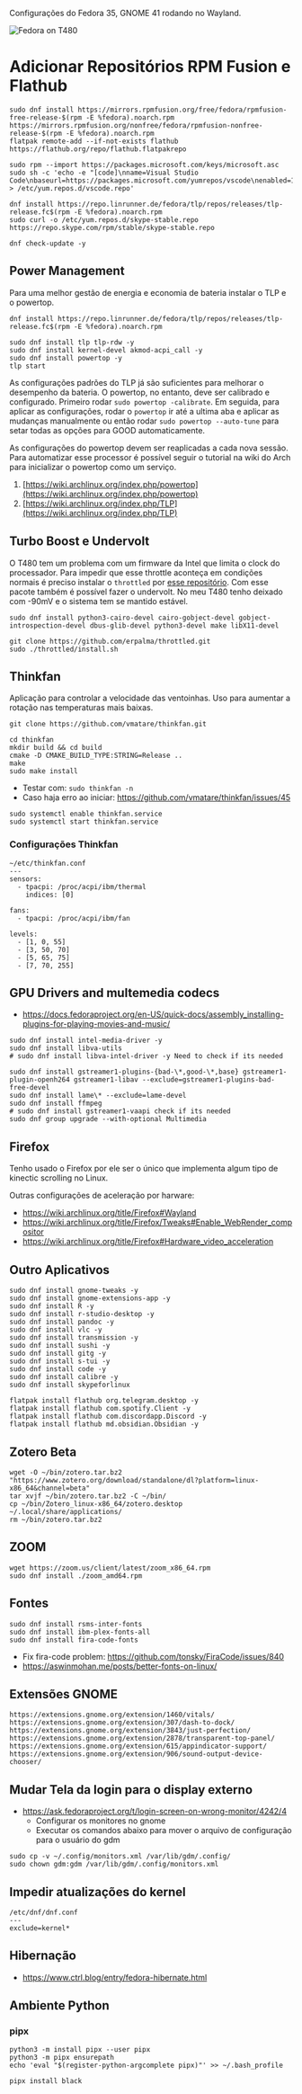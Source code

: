 Configurações do Fedora 35, GNOME 41 rodando no Wayland.

![](/assets/fedora-t480.png "Fedora on T480")

# Adicionar Repositórios RPM Fusion e Flathub

```
sudo dnf install https://mirrors.rpmfusion.org/free/fedora/rpmfusion-free-release-$(rpm -E %fedora).noarch.rpm https://mirrors.rpmfusion.org/nonfree/fedora/rpmfusion-nonfree-release-$(rpm -E %fedora).noarch.rpm
flatpak remote-add --if-not-exists flathub https://flathub.org/repo/flathub.flatpakrepo

sudo rpm --import https://packages.microsoft.com/keys/microsoft.asc
sudo sh -c 'echo -e "[code]\nname=Visual Studio Code\nbaseurl=https://packages.microsoft.com/yumrepos/vscode\nenabled=1\ngpgcheck=1\ngpgkey=https://packages.microsoft.com/keys/microsoft.asc" > /etc/yum.repos.d/vscode.repo'

dnf install https://repo.linrunner.de/fedora/tlp/repos/releases/tlp-release.fc$(rpm -E %fedora).noarch.rpm
sudo curl -o /etc/yum.repos.d/skype-stable.repo https://repo.skype.com/rpm/stable/skype-stable.repo

dnf check-update -y
```

## Power Management

Para uma melhor gestão de energia e economia de bateria instalar o TLP e o powertop.

```
dnf install https://repo.linrunner.de/fedora/tlp/repos/releases/tlp-release.fc$(rpm -E %fedora).noarch.rpm

sudo dnf install tlp tlp-rdw -y
sudo dnf install kernel-devel akmod-acpi_call -y
sudo dnf install powertop -y
tlp start
```

As configurações padrões do TLP já são suficientes para melhorar o desempenho da bateria. O powertop, no entanto, deve ser calibrado e configurado. Primeiro rodar `sudo powertop -calibrate`. Em seguida, para aplicar as configurações, rodar o `powertop` ir até a ultima aba e aplicar as mudanças manualmente ou então rodar `sudo powertop --auto-tune` para setar todas as opções para GOOD automaticamente. 

As configurações do powertop devem ser reaplicadas a cada nova sessão. Para automatizar esse processor é possível seguir o tutorial na wiki do Arch para inicializar o powertop como um serviço.

1. [https://wiki.archlinux.org/index.php/powertop](https://wiki.archlinux.org/index.php/powertop)
2. [https://wiki.archlinux.org/index.php/TLP](https://wiki.archlinux.org/index.php/TLP)

## Turbo Boost e Undervolt

O T480 tem um problema com um firmware da Intel que limita o clock do processador. Para impedir que esse throttle aconteça em condições normais é preciso instalar o `throttled` por [esse repositório](https://github.com/erpalma/throttled). Com esse pacote também é possível fazer o undervolt. No meu T480 tenho deixado com -90mV e o sistema tem se mantido estável.

```
sudo dnf install python3-cairo-devel cairo-gobject-devel gobject-introspection-devel dbus-glib-devel python3-devel make libX11-devel

git clone https://github.com/erpalma/throttled.git
sudo ./throttled/install.sh
```

## Thinkfan

Aplicação para controlar a velocidade das ventoinhas. Uso para aumentar a rotação nas temperaturas mais baixas.

```
git clone https://github.com/vmatare/thinkfan.git

cd thinkfan
mkdir build && cd build
cmake -D CMAKE_BUILD_TYPE:STRING=Release ..
make
sudo make install
```

- Testar com: `sudo thinkfan -n`
- Caso haja erro ao iniciar: https://github.com/vmatare/thinkfan/issues/45

```
sudo systemctl enable thinkfan.service
sudo systemctl start thinkfan.service
```

### Configurações Thinkfan
```
~/etc/thinkfan.conf
---
sensors:
  - tpacpi: /proc/acpi/ibm/thermal
    indices: [0]

fans:
  - tpacpi: /proc/acpi/ibm/fan

levels:
  - [1, 0, 55]
  - [3, 50, 70]
  - [5, 65, 75]
  - [7, 70, 255]
```

## GPU Drivers and multemedia codecs

- https://docs.fedoraproject.org/en-US/quick-docs/assembly_installing-plugins-for-playing-movies-and-music/

```
sudo dnf install intel-media-driver -y
sudo dnf install libva-utils
# sudo dnf install libva-intel-driver -y Need to check if its needed

sudo dnf install gstreamer1-plugins-{bad-\*,good-\*,base} gstreamer1-plugin-openh264 gstreamer1-libav --exclude=gstreamer1-plugins-bad-free-devel
sudo dnf install lame\* --exclude=lame-devel
sudo dnf install ffmpeg
# sudo dnf install gstreamer1-vaapi check if its needed
sudo dnf group upgrade --with-optional Multimedia
```

## Firefox

Tenho usado o Firefox por ele ser o único que implementa algum tipo de kinectic scrolling no Linux.

Outras configurações de aceleração por harware:

- https://wiki.archlinux.org/title/Firefox#Wayland
- https://wiki.archlinux.org/title/Firefox/Tweaks#Enable_WebRender_compositor
- https://wiki.archlinux.org/title/Firefox#Hardware_video_acceleration


## Outro Aplicativos

```
sudo dnf install gnome-tweaks -y
sudo dnf install gnome-extensions-app -y
sudo dnf install R -y
sudo dnf install r-studio-desktop -y
sudo dnf install pandoc -y
sudo dnf install vlc -y		
sudo dnf install transmission -y
sudo dnf install sushi -y
sudo dnf install gitg -y
sudo dnf install s-tui -y
sudo dnf install code -y
sudo dnf install calibre -y
sudo dnf install skypeforlinux

flatpak install flathub org.telegram.desktop -y
flatpak install flathub com.spotify.Client -y
flatpak install flathub com.discordapp.Discord -y
flatpak install flathub md.obsidian.Obsidian -y

```

## Zotero Beta

```
wget -O ~/bin/zotero.tar.bz2 "https://www.zotero.org/download/standalone/dl?platform=linux-x86_64&channel=beta"
tar xvjf ~/bin/zotero.tar.bz2 -C ~/bin/
cp ~/bin/Zotero_linux-x86_64/zotero.desktop ~/.local/share/applications/
rm ~/bin/zotero.tar.bz2
```

## ZOOM

```
wget https://zoom.us/client/latest/zoom_x86_64.rpm
sudo dnf install ./zoom_amd64.rpm
```

## Fontes

```
sudo dnf install rsms-inter-fonts
sudo dnf install ibm-plex-fonts-all
sudo dnf install fira-code-fonts
```
- Fix fira-code problem: https://github.com/tonsky/FiraCode/issues/840
- https://aswinmohan.me/posts/better-fonts-on-linux/

## Extensões GNOME

```
https://extensions.gnome.org/extension/1460/vitals/
https://extensions.gnome.org/extension/307/dash-to-dock/
https://extensions.gnome.org/extension/3843/just-perfection/
https://extensions.gnome.org/extension/2878/transparent-top-panel/
https://extensions.gnome.org/extension/615/appindicator-support/
https://extensions.gnome.org/extension/906/sound-output-device-chooser/
```

## Mudar Tela da login para o display externo

- https://ask.fedoraproject.org/t/login-screen-on-wrong-monitor/4242/4
  - Configurar os monitores no gnome
  - Executar os comandos abaixo para mover o arquivo de configuração para o usuário do gdm

```
sudo cp -v ~/.config/monitors.xml /var/lib/gdm/.config/ 
sudo chown gdm:gdm /var/lib/gdm/.config/monitors.xml
```

## Impedir atualizações do kernel

```
/etc/dnf/dnf.conf 
---
exclude=kernel*
```

## Hibernação

- https://www.ctrl.blog/entry/fedora-hibernate.html

## Ambiente Python

### pipx
```
python3 -m install pipx --user pipx
python3 -m pipx ensurepath
echo 'eval "$(register-python-argcomplete pipx)"' >> ~/.bash_profile 

pipx install black
```


